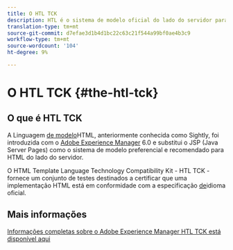 ```yaml
---
title: O HTL TCK
description: HTL é o sistema de modelo oficial do lado do servidor para o AEM
translation-type: tm+mt
source-git-commit: d7efae3d1b4d1bc22c63c21f544a99bf0ae4b3c9
workflow-type: tm+mt
source-wordcount: '104'
ht-degree: 9%

---
```



# O HTL TCK {#the-htl-tck}

## O que é HTL TCK

A Linguagem [de modelo](overview.md)HTML, anteriormente conhecida como Sightly, foi introduzida com o [Adobe Experience Manager](http://www.adobe.com/solutions/web-experience-management.html) 6.0 e substitui o JSP (Java Server Pages) como o sistema de modelo preferencial e recomendado para HTML do lado do servidor.

O HTML Template Language Technology Compatibility Kit - HTL TCK - fornece um conjunto de testes destinados a certificar que uma implementação HTML está em conformidade com a especificação [de](https://github.com/adobe/htl-spec)idioma oficial.

## Mais informações

[Informações completas sobre o Adobe Experience Manager HTL TCK está disponível aqui](https://github.com/adobe/htl-tck)
